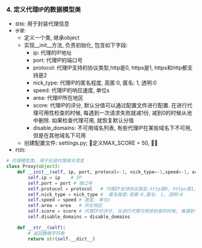 ### 4. 定义代理IP的数据模型类
- `目标`: 用于封装代理信息
- `步骤`: 
    - 定义一个类, 继承object
    - 实现__init__方法, 负责初始化, 包含如下字段:
        - ip: 代理的IP地址
        - port: 代理IP的端口号
        - protocol: 代理IP支持的协议类型,http是0, https是1, https和http都支持是2
        - nick_type: 代理IP的匿名程度, 高匿:0, 匿名: 1, 透明:0
        - speed: 代理IP的响应速度, 单位s
        - area: 代理IP所在地区
        - score: 代理IP的评分, 默认分值可以通过配置文件进行配置. 在进行代理可用性检查的时候, 每遇到一次请求失败就减1份, 减到0的时候从池中删除. 如果检查代理可用, 就恢复默认分值
        - disable_domains: 不可用域名列表, 有些代理IP在某些域名下不可用, 但是在其他域名下可用
    - 创建配置文件: settings.py; 定义MAX_SCORE = 50, 
- `代码`: 
```py
# 代理模型类, 用于封装代理相关信息
class Proxy(object):
    def __init__(self, ip, port, protocol=-1, nick_type=-1,speed=-1, area=None, score=50, disable_domains=[]):
        self.ip = ip    # IP
        self.port = port # 端口号
        self.protocol = protocol   # 代理IP支持协议类型,http是0, https是1, https和http都支持是2
        self.nick_type = nick_type #  匿名程度:高匿:0,匿名: 1, 透明:0
        self.speed = speed # 速度, 单位s
        self.area = area   # 所在地区
        self.score = score # 代理IP的评分, 在进行代理可用性检查的时候, 每遇到一次请求失败就减1份, 减到0的时候从池中删除. 如果检查代理可用, 就恢复默认分值
        self.disable_domains = disable_domains

    def __str__(self):
        # 返回数据字符串
        return str(self.__dict__)
```

